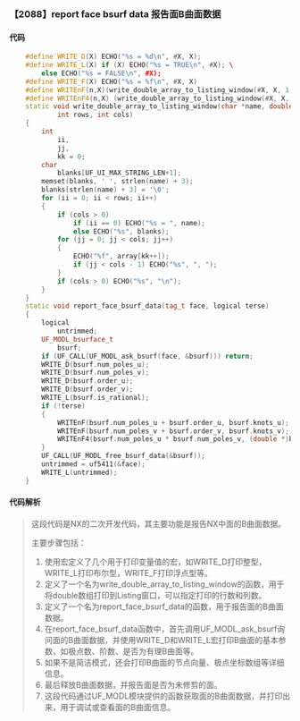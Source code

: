 ### 【2088】report face bsurf data 报告面B曲面数据

#### 代码

```cpp
    #define WRITE_D(X) ECHO("%s = %d\n", #X, X);  
    #define WRITE_L(X) if (X) ECHO("%s = TRUE\n", #X); \  
        else ECHO("%s = FALSE\n", #X);  
    #define WRITE_F(X) ECHO("%s = %f\n", #X, X)  
    #define WRITEnF(n,X)(write_double_array_to_listing_window(#X, X, 1, n))  
    #define WRITEnF4(n,X) (write_double_array_to_listing_window(#X, X, n, 4))  
    static void write_double_array_to_listing_window(char *name, double *array,  
            int rows, int cols)  
    {  
        int  
            ii,  
            jj,  
            kk = 0;  
        char  
            blanks[UF_UI_MAX_STRING_LEN+1];  
        memset(blanks, ' ', strlen(name) + 3);  
        blanks[strlen(name) + 3] = '\0';  
        for (ii = 0; ii < rows; ii++)  
        {  
            if (cols > 0)  
                if (ii == 0) ECHO("%s = ", name);  
                else ECHO("%s", blanks);  
            for (jj = 0; jj < cols; jj++)  
            {  
                ECHO("%f", array[kk++]);  
                if (jj < cols - 1) ECHO("%s", ", ");  
            }  
            if (cols > 0) ECHO("%s", "\n");  
        }  
    }  
    static void report_face_bsurf_data(tag_t face, logical terse)  
    {  
        logical  
            untrimmed;  
        UF_MODL_bsurface_t  
            bsurf;  
        if (UF_CALL(UF_MODL_ask_bsurf(face, &bsurf))) return;  
        WRITE_D(bsurf.num_poles_u);  
        WRITE_D(bsurf.num_poles_v);  
        WRITE_D(bsurf.order_u);  
        WRITE_D(bsurf.order_v);  
        WRITE_L(bsurf.is_rational);  
        if (!terse)  
        {  
            WRITEnF(bsurf.num_poles_u + bsurf.order_u, bsurf.knots_u);  
            WRITEnF(bsurf.num_poles_v + bsurf.order_v, bsurf.knots_v);  
            WRITEnF4(bsurf.num_poles_u * bsurf.num_poles_v, (double *)bsurf.poles);  
        }  
        UF_CALL(UF_MODL_free_bsurf_data(&bsurf));  
        untrimmed = uf5411(&face);  
        WRITE_L(untrimmed);  
    }

```

#### 代码解析

> 这段代码是NX的二次开发代码，其主要功能是报告NX中面的B曲面数据。
>
> 主要步骤包括：
>
> 1. 使用宏定义了几个用于打印变量值的宏，如WRITE_D打印整型，WRITE_L打印布尔型，WRITE_F打印浮点型等。
> 2. 定义了一个名为write_double_array_to_listing_window的函数，用于将double数组打印到Listing窗口，可以指定打印的行数和列数。
> 3. 定义了一个名为report_face_bsurf_data的函数，用于报告面的B曲面数据。
> 4. 在report_face_bsurf_data函数中，首先调用UF_MODL_ask_bsurf询问面的B曲面数据，并使用WRITE_D和WRITE_L宏打印B曲面的基本参数，如极点数、阶数、是否为有理B曲面等。
> 5. 如果不是简洁模式，还会打印B曲面的节点向量、极点坐标数组等详细信息。
> 6. 最后释放B曲面数据，并报告面是否为未修剪的面。
> 7. 这段代码通过UF_MODL模块提供的函数获取面的B曲面数据，并打印出来，用于调试或查看面的B曲面信息。
>
